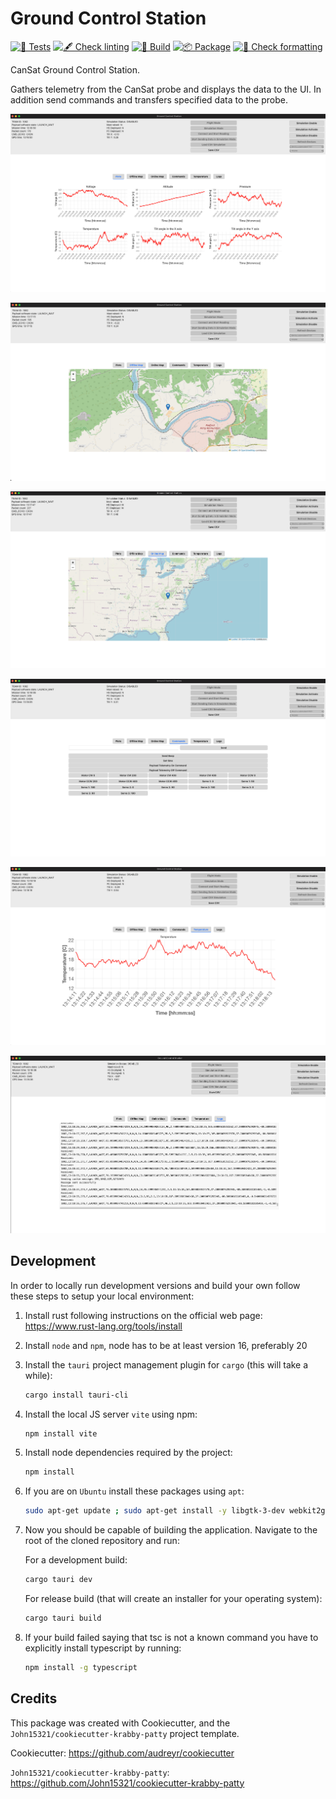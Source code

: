 # Ground Control Station

<!-- markdownlint-disable MD013 -->
<!-- ![Crates.io](https://img.shields.io/crates/l/ground-control-station) ![Crates.io](https://img.shields.io/crates/v/ground-control-station) ![docs.rs](https://img.shields.io/docsrs/ground-control-station) -->
[![🧪 Tests](https://github.com/PWr-Aerospace/ground-control-station/actions/workflows/tests.yml/badge.svg)](https://github.com/PWr-Aerospace/ground-control-station/actions/workflows/tests.yml) [![🖋 Check linting](https://github.com/PWr-Aerospace/ground-control-station/actions/workflows/lint.yml/badge.svg)](https://github.com/PWr-Aerospace/ground-control-station/actions/workflows/lint.yml) [![🔨 Build](https://github.com/PWr-Aerospace/ground-control-station/actions/workflows/build.yml/badge.svg)](https://github.com/PWr-Aerospace/ground-control-station/actions/workflows/build.yml) [![📦 Package](https://github.com/PWr-Aerospace/ground-control-station/actions/workflows/package.yml/badge.svg)](https://github.com/PWr-Aerospace/ground-control-station/actions/workflows/package.yml) [![👔 Check formatting](https://github.com/PWr-Aerospace/ground-control-station/actions/workflows/format.yml/badge.svg)](https://github.com/PWr-Aerospace/ground-control-station/actions/workflows/format.yml)
<!-- markdownlint-enable MD013 -->

CanSat Ground Control Station.

Gathers telemetry from the CanSat probe and displays the data to the UI.
In addition send commands and transfers specified data to the probe.

![Telemetry demo](img/plots.png)

![Map demo](img/offline.png)

![Second map demo](img/online.png)

![Commands demo](img/commands.png)

![Temperature demo](img/temp.png)

![Logs demo](img/logs.png)

## Development

In order to locally run development versions and build your own follow these steps to setup your local environment:

1. Install rust following instructions on the official web page: <https://www.rust-lang.org/tools/install>
2. Install `node` and `npm`, node has to be at least version 16, preferably 20
3. Install the `tauri` project management plugin for `cargo` (this will take a while):

    ```bash
    cargo install tauri-cli
    ```

4. Install the local JS server `vite` using npm:

    ```bash
    npm install vite
    ```

5. Install node dependencies required by the project:

    ```bash
    npm install
    ```

6. If you are on `Ubuntu` install these packages using `apt`:

    ```bash
    sudo apt-get update ; sudo apt-get install -y libgtk-3-dev webkit2gtk-4.0 libappindicator3-dev librsvg2-dev patchelf libudev-dev
    ```

7. Now you should be capable of building the application. Navigate to the root
of the cloned repository and run:

    For a development build:

    ```bash
    cargo tauri dev
    ```

    For release build (that will create an installer for your operating system):

    ```bash
    cargo tauri build
    ```

8. If your build failed saying that tsc is not a known command you have to explicitly
    install typescript by running:

    ```bash
    npm install -g typescript
    ```

## Credits

This package was created with Cookiecutter, and the
`John15321/cookiecutter-krabby-patty` project template.

Cookiecutter: <https://github.com/audreyr/cookiecutter>

`John15321/cookiecutter-krabby-patty`: <https://github.com/John15321/cookiecutter-krabby-patty>
